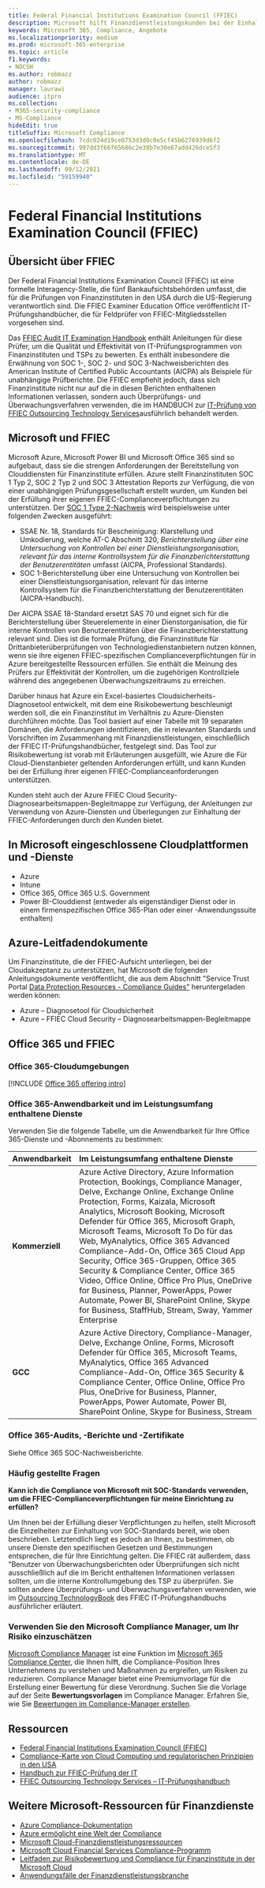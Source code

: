 ```yaml
---
title: Federal Financial Institutions Examination Council (FFIEC)
description: Microsoft hilft Finanzdienstleistungskunden bei der Einhaltung der Prüfungsvoraussetzungen des Federal Financial Institutions Examination Council (FFIEC).
keywords: Microsoft 365, Compliance, Angebote
ms.localizationpriority: medium
ms.prod: microsoft-365-enterprise
ms.topic: article
f1.keywords:
- NOCSH
ms.author: robmazz
author: robmazz
manager: laurawi
audience: itpro
ms.collection:
- M365-security-compliance
- MS-Compliance
hideEdit: true
titleSuffix: Microsoft Compliance
ms.openlocfilehash: 7cdc024d19ce0753d3d0c0e5cf45b6276939d6f2
ms.sourcegitcommit: 997dd3f66f65686c2e38b7e30e67add426dce5f3
ms.translationtype: MT
ms.contentlocale: de-DE
ms.lasthandoff: 09/12/2021
ms.locfileid: "59159940"
---
```

# <a name="federal-financial-institutions-examination-council-ffiec"></a>Federal Financial Institutions Examination Council (FFIEC)

## <a name="ffiec-overview"></a>Übersicht über FFIEC

Der Federal Financial Institutions Examination Council (FFIEC) ist eine formelle Interagency-Stelle, die fünf Bankaufsichtsbehörden umfasst, die für die Prüfungen von Finanzinstituten in den USA durch die US-Regierung verantwortlich sind. Die FFIEC Examiner Education Office veröffentlicht IT-Prüfungshandbücher, die für Feldprüfer von FFIEC-Mitgliedsstellen vorgesehen sind.

Das [FFIEC Audit IT Examination Handbook](https://ithandbook.ffiec.gov/it-booklets/audit.aspx) enthält Anleitungen für diese Prüfer, um die Qualität und Effektivität von IT-Prüfungsprogrammen von Finanzinstituten und TSPs zu bewerten. Es enthält insbesondere die Erwähnung von SOC 1-, SOC 2- und SOC 3-Nachweisberichten des American Institute of Certified Public Accountants (AICPA) als Beispiele für unabhängige Prüfberichte. Die FFIEC empfiehlt jedoch, dass sich Finanzinstitute nicht nur auf die in diesen Berichten enthaltenen Informationen verlassen, sondern auch Überprüfungs- und Überwachungsverfahren verwenden, die im HANDBUCH zur [IT-Prüfung von FFIEC Outsourcing Technology Services](https://ithandbook.ffiec.gov/it-booklets/outsourcing-technology-services.aspx)ausführlich behandelt werden.

## <a name="microsoft-and-ffiec"></a>Microsoft und FFIEC

Microsoft Azure, Microsoft Power BI und Microsoft Office 365 sind so aufgebaut, dass sie die strengen Anforderungen der Bereitstellung von Clouddiensten für Finanzinstitute erfüllen. Azure stellt Finanzinstituten SOC 1 Typ 2, SOC 2 Typ 2 und SOC 3 Attestation Reports zur Verfügung, die von einer unabhängigen Prüfungsgesellschaft erstellt wurden, um Kunden bei der Erfüllung ihrer eigenen FFIEC-Complianceverpflichtungen zu unterstützen. Der [SOC 1 Type 2-Nachweis](./offering-soc-1.md) wird beispielsweise unter folgenden Zwecken ausgeführt:

- SSAE Nr. 18, Standards für Bescheinigung: Klarstellung und Umkodierung, welche AT-C Abschnitt 320, *Berichterstellung über eine Untersuchung von Kontrollen bei einer Dienstleistungsorganisation, relevant für das interne Kontrollsystem für die Finanzberichterstattung der Benutzerentitäten* umfasst (AICPA, Professional Standards).
- SOC 1-Berichterstellung über eine Untersuchung von Kontrollen bei einer Dienstleistungsorganisation, relevant für das interne Kontrollsystem für die Finanzberichterstattung der Benutzerentitäten (AICPA-Handbuch).

Der AICPA SSAE 18-Standard ersetzt SAS 70 und eignet sich für die Berichterstellung über Steuerelemente in einer Dienstorganisation, die für interne Kontrollen von Benutzerentitäten über die Finanzberichterstattung relevant sind. Dies ist die formale Prüfung, die Finanzinstitute für Drittanbieterüberprüfungen von Technologiedienstanbietern nutzen können, wenn sie ihre eigenen FFIEC-spezifischen Complianceverpflichtungen für in Azure bereitgestellte Ressourcen erfüllen. Sie enthält die Meinung des Prüfers zur Effektivität der Kontrollen, um die zugehörigen Kontrollziele während des angegebenen Überwachungszeitraums zu erreichen.

Darüber hinaus hat Azure ein Excel-basiertes Cloudsicherheits-Diagnosetool entwickelt, mit dem eine Risikobewertung beschleunigt werden soll, die ein Finanzinstitut im Verhältnis zu Azure-Diensten durchführen möchte. Das Tool basiert auf einer Tabelle mit 19 separaten Domänen, die Anforderungen identifizieren, die in relevanten Standards und Vorschriften im Zusammenhang mit Finanzdienstleistungen, einschließlich der FFIEC IT-Prüfungshandbücher, festgelegt sind.  Das Tool zur Risikobewertung ist vorab mit Erläuterungen ausgefüllt, wie Azure die Für Cloud-Dienstanbieter geltenden Anforderungen erfüllt, und kann Kunden bei der Erfüllung ihrer eigenen FFIEC-Complianceanforderungen unterstützen.

Kunden steht auch der Azure FFIEC Cloud Security-Diagnosearbeitsmappen-Begleitmappe zur Verfügung, der Anleitungen zur Verwendung von Azure-Diensten und Überlegungen zur Einhaltung der FFIEC-Anforderungen durch den Kunden bietet.

## <a name="microsoft-in-scope-cloud-platforms--services"></a>In Microsoft eingeschlossene Cloudplattformen und -Dienste

- Azure
- Intune
- Office 365, Office 365 U.S. Government
- Power BI-Clouddienst (entweder als eigenständiger Dienst oder in einem firmenspezifischen Office 365-Plan oder einer -Anwendungssuite enthalten)

## <a name="azure-guidance-documents"></a>Azure-Leitfadendokumente

Um Finanzinstitute, die der FFIEC-Aufsicht unterliegen, bei der Cloudakzeptanz zu unterstützen, hat Microsoft die folgenden Anleitungsdokumente veröffentlicht, die aus dem Abschnitt "Service Trust Portal [Data Protection Resources - Compliance Guides"](https://servicetrust.microsoft.com/ViewPage/TrustDocumentsV3) heruntergeladen werden können:

- Azure – Diagnosetool für Cloudsicherheit
- Azure – FFIEC Cloud Security – Diagnosearbeitsmappen-Begleitmappe

## <a name="office-365-and-ffiec"></a>Office 365 und FFIEC

### <a name="office-365-cloud-environments"></a>Office 365-Cloudumgebungen

[!INCLUDE [Office 365 offering intro](../includes/o365-offering-introduction.md)]

### <a name="office-365-applicability-and-in-scope-services"></a>Office 365-Anwendbarkeit und im Leistungsumfang enthaltene Dienste

Verwenden Sie die folgende Tabelle, um die Anwendbarkeit für Ihre Office 365-Dienste und -Abonnements zu bestimmen:

| **Anwendbarkeit** | **Im Leistungsumfang enthaltene Dienste** |
|:------------------|:----------------------|
| **Kommerziell** | Azure Active Directory, Azure Information Protection, Bookings, Compliance Manager, Delve, Exchange Online, Exchange Online Protection, Forms, Kaizala, Microsoft Analytics, Microsoft Booking, Microsoft Defender für Office 365, Microsoft Graph, Microsoft Teams, Microsoft To Do für das Web, MyAnalytics, Office 365 Advanced Compliance-Add-On, Office 365 Cloud App Security, Office 365-Gruppen, Office 365 Security & Compliance Center, Office 365 Video, Office Online, Office Pro Plus, OneDrive for Business, Planner, PowerApps, Power Automate, Power BI, SharePoint Online, Skype for Business, StaffHub, Stream, Sway, Yammer Enterprise |
| **GCC** | Azure Active Directory, Compliance-Manager, Delve, Exchange Online, Forms, Microsoft Defender für Office 365, Microsoft Teams, MyAnalytics, Office 365 Advanced Compliance-Add-On, Office 365 Security & Compliance Center, Office Online, Office Pro Plus, OneDrive for Business, Planner, PowerApps, Power Automate, Power BI, SharePoint Online, Skype for Business, Stream |

### <a name="office-365-audits-reports-and-certificates"></a>Office 365-Audits, -Berichte und -Zertifikate

Siehe Office 365 SOC-Nachweisberichte.

### <a name="frequently-asked-questions"></a>Häufig gestellte Fragen

**Kann ich die Compliance von Microsoft mit SOC-Standards verwenden, um die FFIEC-Complianceverpflichtungen für meine Einrichtung zu erfüllen?**

Um Ihnen bei der Erfüllung dieser Verpflichtungen zu helfen, stellt Microsoft die Einzelheiten zur Einhaltung von SOC-Standards bereit, wie oben beschrieben. Letztendlich liegt es jedoch an Ihnen, zu bestimmen, ob unsere Dienste den spezifischen Gesetzen und Bestimmungen entsprechen, die für Ihre Einrichtung gelten. Die FFIEC rät außerdem, dass "Benutzer von Überwachungsberichten oder Überprüfungen sich nicht ausschließlich auf die im Bericht enthaltenen Informationen verlassen sollten, um die interne Kontrollumgebung des TSP zu überprüfen. Sie sollten andere Überprüfungs- und Überwachungsverfahren verwenden, wie im [Outsourcing TechnologyBook](https://ithandbook.ffiec.gov/it-booklets/outsourcing-technology-services.aspx) des FFIEC IT-Prüfungshandbuchs ausführlicher erläutert.

### <a name="use-microsoft-compliance-manager-to-assess-your-risk"></a>Verwenden Sie den Microsoft Compliance Manager, um Ihr Risiko einzuschätzen

[Microsoft Compliance Manager](/microsoft-365/compliance/compliance-manager) ist eine Funktion im [Microsoft 365 Compliance Center](/microsoft-365/compliance/microsoft-365-compliance-center), die Ihnen hilft, die Compliance-Position Ihres Unternehmens zu verstehen und Maßnahmen zu ergreifen, um Risiken zu reduzieren. Compliance Manager bietet eine Premiumvorlage für die Erstellung einer Bewertung für diese Verordnung. Suchen Sie die Vorlage auf der Seite **Bewertungsvorlagen** im Compliance Manager. Erfahren Sie, wie Sie [Bewertungen im Compliance-Manager erstellen](/microsoft-365/compliance/compliance-manager-assessments).

## <a name="resources"></a>Ressourcen

- [Federal Financial Institutions Examination Council (FFIEC)](https://www.ffiec.gov/)
- [Compliance-Karte von Cloud Computing und regulatorischen Prinzipien in den USA](https://servicetrust.microsoft.com/ViewPage/TrustDocuments?command=Download&downloadType=Document&downloadId=5b483567-00b0-4d86-96ae-ee887dadb61c&docTab=6d000410-c9e9-11e7-9a91-892aae8839ad_Compliance_Guides)
- [Handbuch zur FFIEC-Prüfung der IT](https://ithandbook.ffiec.gov/it-booklets/audit.aspx)
- [FFIEC Outsourcing Technology Services – IT-Prüfungshandbuch](https://ithandbook.ffiec.gov/it-booklets/outsourcing-technology-services.aspx)

## <a name="other-microsoft-resources-for-financial-services"></a>Weitere Microsoft-Ressourcen für Finanzdienste

- [Azure Compliance-Dokumentation](/azure/compliance/)
- [Azure ermöglicht eine Welt der Compliance](https://azure.microsoft.com/resources/azure-enables-a-world-of-compliance/)
- [Microsoft Cloud-Finanzdienstleistungsressourcen](https://servicetrust.microsoft.com/viewpage/financialservicesoverview)
- [Microsoft Cloud Financial Services Compliance-Programm](https://aka.ms/FSCP-Print)
- [Leitfaden zur Risikobewertung und Compliance für Finanzinstitute in der Microsoft Cloud](https://azure.microsoft.com/resources/risk-assessment-and-compliance-guide-for-financial-institutions-in-the-microsoft-cloud-/)
- [Anwendungsfälle der Finanzdienstleistungsbranche](/azure/industry/financial/)
